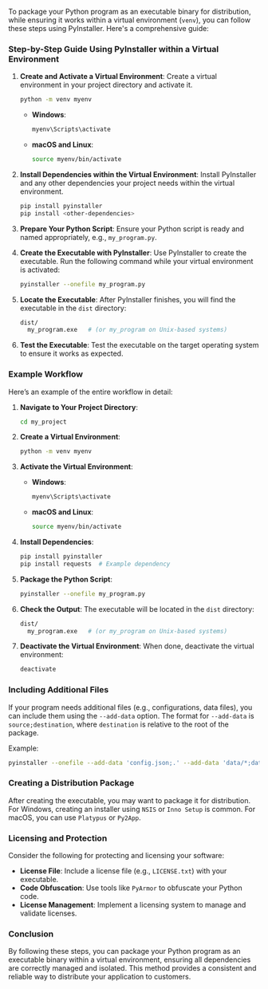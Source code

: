 To package your Python program as an executable binary for distribution, while ensuring it works within a virtual environment (`venv`), you can follow these steps using PyInstaller. Here's a comprehensive guide:

### Step-by-Step Guide Using PyInstaller within a Virtual Environment

1. **Create and Activate a Virtual Environment**:
   Create a virtual environment in your project directory and activate it.
   ```bash
   python -m venv myenv
   ```
   - **Windows**:
     ```bash
     myenv\Scripts\activate
     ```
   - **macOS and Linux**:
     ```bash
     source myenv/bin/activate
     ```

2. **Install Dependencies within the Virtual Environment**:
   Install PyInstaller and any other dependencies your project needs within the virtual environment.
   ```bash
   pip install pyinstaller
   pip install <other-dependencies>
   ```

3. **Prepare Your Python Script**:
   Ensure your Python script is ready and named appropriately, e.g., `my_program.py`.

4. **Create the Executable with PyInstaller**:
   Use PyInstaller to create the executable. Run the following command while your virtual environment is activated:
   ```bash
   pyinstaller --onefile my_program.py
   ```

5. **Locate the Executable**:
   After PyInstaller finishes, you will find the executable in the `dist` directory:
   ```bash
   dist/
     my_program.exe   # (or my_program on Unix-based systems)
   ```

6. **Test the Executable**:
   Test the executable on the target operating system to ensure it works as expected.

### Example Workflow

Here’s an example of the entire workflow in detail:

1. **Navigate to Your Project Directory**:
   ```bash
   cd my_project
   ```

2. **Create a Virtual Environment**:
   ```bash
   python -m venv myenv
   ```

3. **Activate the Virtual Environment**:
   - **Windows**:
     ```bash
     myenv\Scripts\activate
     ```
   - **macOS and Linux**:
     ```bash
     source myenv/bin/activate
     ```

4. **Install Dependencies**:
   ```bash
   pip install pyinstaller
   pip install requests  # Example dependency
   ```

5. **Package the Python Script**:
   ```bash
   pyinstaller --onefile my_program.py
   ```

6. **Check the Output**:
   The executable will be located in the `dist` directory:
   ```bash
   dist/
     my_program.exe   # (or my_program on Unix-based systems)
   ```

7. **Deactivate the Virtual Environment**:
   When done, deactivate the virtual environment:
   ```bash
   deactivate
   ```

### Including Additional Files

If your program needs additional files (e.g., configurations, data files), you can include them using the `--add-data` option. The format for `--add-data` is `source;destination`, where `destination` is relative to the root of the package.

Example:
```bash
pyinstaller --onefile --add-data 'config.json;.' --add-data 'data/*;data' my_program.py
```

### Creating a Distribution Package

After creating the executable, you may want to package it for distribution. For Windows, creating an installer using `NSIS` or `Inno Setup` is common. For macOS, you can use `Platypus` or `Py2App`.

### Licensing and Protection

Consider the following for protecting and licensing your software:
- **License File**: Include a license file (e.g., `LICENSE.txt`) with your executable.
- **Code Obfuscation**: Use tools like `PyArmor` to obfuscate your Python code.
- **License Management**: Implement a licensing system to manage and validate licenses.

### Conclusion

By following these steps, you can package your Python program as an executable binary within a virtual environment, ensuring all dependencies are correctly managed and isolated. This method provides a consistent and reliable way to distribute your application to customers.